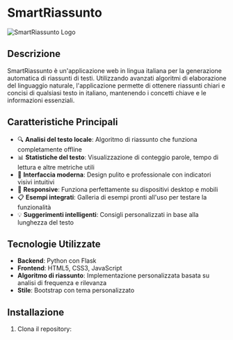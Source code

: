 # SmartRiassunto 

![SmartRiassunto Logo](static/img/smartriassunto-icon.svg)

## Descrizione

SmartRiassunto è un'applicazione web in lingua italiana per la generazione automatica di riassunti di testi. Utilizzando avanzati algoritmi di elaborazione del linguaggio naturale, l'applicazione permette di ottenere riassunti chiari e concisi di qualsiasi testo in italiano, mantenendo i concetti chiave e le informazioni essenziali.

## Caratteristiche Principali

- 🔍 **Analisi del testo locale**: Algoritmo di riassunto che funziona completamente offline
- 📊 **Statistiche del testo**: Visualizzazione di conteggio parole, tempo di lettura e altre metriche utili
- 🎨 **Interfaccia moderna**: Design pulito e professionale con indicatori visivi intuitivi
- 📱 **Responsive**: Funziona perfettamente su dispositivi desktop e mobili
- 📋 **Esempi integrati**: Galleria di esempi pronti all'uso per testare la funzionalità
- 💡 **Suggerimenti intelligenti**: Consigli personalizzati in base alla lunghezza del testo

## Tecnologie Utilizzate

- **Backend**: Python con Flask
- **Frontend**: HTML5, CSS3, JavaScript
- **Algoritmo di riassunto**: Implementazione personalizzata basata su analisi di frequenza e rilevanza
- **Stile**: Bootstrap con tema personalizzato

## Installazione

1. Clona il repository:
